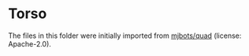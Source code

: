 # Torso

The files in this folder were initially imported from [mjbots/quad](https://github.com/mjbots/quad/tree/main/hw/chassis/3dprint) (license: Apache-2.0).

